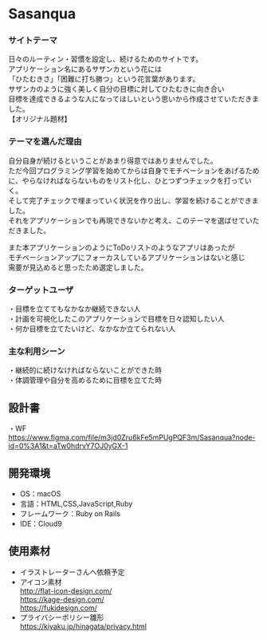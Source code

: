 # Sasanqua

### サイトテーマ
日々のルーティン・習慣を設定し、続けるためのサイトです。  
アプリケーション名にあるサザンカという花には  
「ひたむきさ」「困難に打ち勝つ」という花言葉があります。  
サザンカのように強く美しく自分の目標に対してひたむきに向き合い  
目標を達成できるような人になってほしいという思いから作成させていただきました。  
【オリジナル題材】

### テーマを選んだ理由
自分自身が続けるということがあまり得意ではありませんでした。  
ただ今回プログラミング学習を始めてからは自身でモチベーションをあげるために、やらなければならないものをリスト化し、ひとつずつチェックを打っていく。  
そして完了チェックで埋まっていく状況を作り出し、学習を続けることができました。  
それをアプリケーションでも再現できないかと考え、このテーマを選ばせていただきました。  

また本アプリケーションのようにToDoリストのようなアプリはあったが  
モチベーションアップにフォーカスしているアプリケーションはないと感じ  
需要が見込めると思ったため選定しました。

### ターゲットユーザ
・目標を立ててもなかなか継続できない人  
・計画を可視化したこのアプリケーションで目標を日々認知したい人  
・何か目標を立てたいけど、なかなか立てられない人

### 主な利用シーン
・継続的に続けなければならないことができた時  
・体調管理や自分を高めるために目標を立てた時

## 設計書
・WF  
https://www.figma.com/file/m3jd0Zru6kFe5mPUgPQF3m/Sasanqua?node-id=0%3A1&t=aTw0hdrvY7OJ0yGX-1

## 開発環境
- OS：macOS
- 言語：HTML,CSS,JavaScript,Ruby
- フレームワーク：Ruby on Rails
- IDE：Cloud9

## 使用素材
- イラストレーターさんへ依頼予定
- アイコン素材  
http://flat-icon-design.com/  
https://kage-design.com/  
https://fukidesign.com/  
- プライバシーポリシー雛形  
https://kiyaku.jp/hinagata/privacy.html

